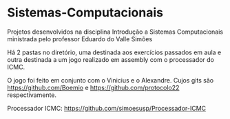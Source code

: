 # Sistemas-Computacionais
Projetos desenvolvidos na disciplina Introdução a Sistemas Computacionais ministrada pelo professor Eduardo do Valle Simões

Há 2 pastas no diretório, uma destinada aos exercícios passados em aula e outra destinada a um jogo realizado em assembly com o processador do ICMC.

O jogo foi feito em conjunto com o Vinicius e o Alexandre. Cujos gits são https://github.com/Boemio e https://github.com/protocolo22 respectivamente.

Processador ICMC: https://github.com/simoesusp/Processador-ICMC
